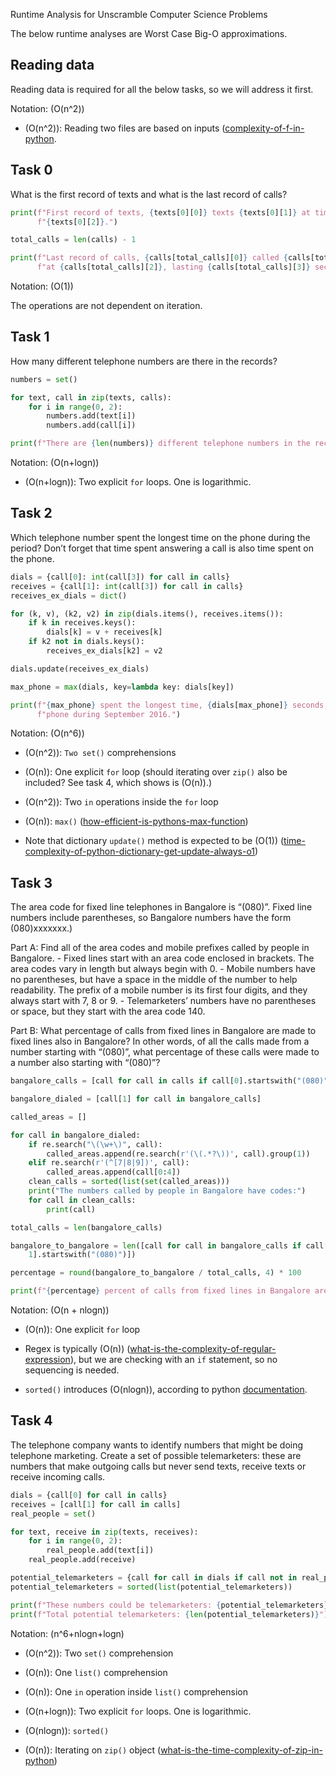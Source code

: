 Runtime Analysis for Unscramble Computer Science Problems

The below runtime analyses are Worst Case Big-O approximations.

## Reading data

Reading data is required for all the below tasks, so we will address it
first.

Notation: \(O(n^2)\)

  - \(O(n^2)\): Reading two files are based on inputs
    ([complexity-of-f-in-python](https://stackoverflow.com/questions/51801213/complexity-of-f-seek-in-python).

## Task 0

What is the first record of texts and what is the last record of
calls?

``` python
print(f"First record of texts, {texts[0][0]} texts {texts[0][1]} at time "
      f"{texts[0][2]}.")

total_calls = len(calls) - 1

print(f"Last record of calls, {calls[total_calls][0]} called {calls[total_calls][1]} "
      f"at {calls[total_calls][2]}, lasting {calls[total_calls][3]} seconds.")
```

Notation: \(O(1)\)

The operations are not dependent on iteration.

## Task 1

How many different telephone numbers are there in the records?

``` python
numbers = set()

for text, call in zip(texts, calls):
    for i in range(0, 2):
        numbers.add(text[i])
        numbers.add(call[i])

print(f"There are {len(numbers)} different telephone numbers in the records.")
```

Notation: \(O(n+logn)\)

  - \(O(n+logn)\): Two explicit `for` loops. One is logarithmic.

## Task 2

Which telephone number spent the longest time on the phone during the
period? Don’t forget that time spent answering a call is also time spent
on the phone.

``` python
dials = {call[0]: int(call[3]) for call in calls}
receives = {call[1]: int(call[3]) for call in calls}
receives_ex_dials = dict()

for (k, v), (k2, v2) in zip(dials.items(), receives.items()):
    if k in receives.keys():
        dials[k] = v + receives[k]
    if k2 not in dials.keys():
        receives_ex_dials[k2] = v2

dials.update(receives_ex_dials)

max_phone = max(dials, key=lambda key: dials[key])

print(f"{max_phone} spent the longest time, {dials[max_phone]} seconds, on the "
      f"phone during September 2016.")
```

Notation: \(O(n^6)\)

  - \(O(n^2)\): `Two set()` comprehensions

  - \(O(n)\): One explicit `for` loop (should iterating over `zip()`
    also be included? See task 4, which shows is \(O(n)\).)

  - \(O(n^2)\): Two `in` operations inside the `for` loop

  - \(O(n)\): `max()`
    ([how-efficient-is-pythons-max-function](https://stackoverflow.com/questions/5454030/how-efficient-is-pythons-max-function))

  - Note that dictionary `update()` method is expected to be \(O(1)\)
    ([time-complexity-of-python-dictionary-get-update-always-o1](https://stackoverflow.com/questions/52504598/time-complexity-of-python-dictionary-get-update-always-o1))

## Task 3

The area code for fixed line telephones in Bangalore is “(080)”. Fixed
line numbers include parentheses, so Bangalore numbers have the form
(080)xxxxxxx.)

Part A: Find all of the area codes and mobile prefixes called by people
in Bangalore. - Fixed lines start with an area code enclosed in
brackets. The area codes vary in length but always begin with 0. -
Mobile numbers have no parentheses, but have a space in the middle of
the number to help readability. The prefix of a mobile number is its
first four digits, and they always start with 7, 8 or 9. -
Telemarketers’ numbers have no parentheses or space, but they start
with the area code 140.

Part B: What percentage of calls from fixed lines in Bangalore are made
to fixed lines also in Bangalore? In other words, of all the calls made
from a number starting with “(080)”, what percentage of these calls were
made to a number also starting with
“(080)”?

``` python
bangalore_calls = [call for call in calls if call[0].startswith("(080)")]

bangalore_dialed = [call[1] for call in bangalore_calls]

called_areas = []

for call in bangalore_dialed:
    if re.search("\(\w+\)", call):
        called_areas.append(re.search(r'(\(.*?\))', call).group(1))
    elif re.search(r'(^[7|8|9])', call):
        called_areas.append(call[0:4])
    clean_calls = sorted(list(set(called_areas)))
    print("The numbers called by people in Bangalore have codes:")
    for call in clean_calls:
        print(call)

total_calls = len(bangalore_calls)

bangalore_to_bangalore = len([call for call in bangalore_calls if call[
    1].startswith("(080)")])

percentage = round(bangalore_to_bangalore / total_calls, 4) * 100

print(f"{percentage} percent of calls from fixed lines in Bangalore are calls to other fixed lines in Bangalore.")
```

Notation: \(O(n + nlogn)\)

  - \(O(n)\): One explicit `for` loop

  - Regex is typically \(O(n)\)
    ([what-is-the-complexity-of-regular-expression](https://stackoverflow.com/questions/4378455/what-is-the-complexity-of-regular-expression)),
    but we are checking with an `if` statement, so no sequencing is
    needed.

  - `sorted()` introduces \(O(nlogn)\), according to python
    [documentation](https://wiki.python.org/moin/TimeComplexity).

## Task 4

The telephone company wants to identify numbers that might be doing
telephone marketing. Create a set of possible telemarketers: these are
numbers that make outgoing calls but never send texts, receive texts or
receive incoming calls.

``` python
dials = {call[0] for call in calls}
receives = [call[1] for call in calls]
real_people = set()

for text, receive in zip(texts, receives):
    for i in range(0, 2):
        real_people.add(text[i])
    real_people.add(receive)

potential_telemarketers = {call for call in dials if call not in real_people}
potential_telemarketers = sorted(list(potential_telemarketers))

print(f"These numbers could be telemarketers: {potential_telemarketers}")
print(f"Total potential telemarketers: {len(potential_telemarketers)}")
```

Notation: \(n^6+nlogn+logn\)

  - \(O(n^2)\): Two `set()` comprehension

  - \(O(n)\): One `list()` comprehension

  - \(O(n)\): One `in` operation inside `list()` comprehension

  - \(O(n+logn)\): Two explicit `for` loops. One is logarithmic.

  - \(O(nlogn)\): `sorted()`

  - \(O(n)\): Iterating on `zip()` object
    ([what-is-the-time-complexity-of-zip-in-python](https://stackoverflow.com/questions/36877715/what-is-the-time-complexity-of-zip-in-python))
